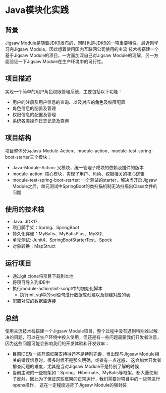 # Java模块化实践
## 背景
Jigsaw Module是随着JDK9发布的，同时也是JDK9的一项重要特性，最近刚学习完Jigsaw Module，因此想着使用国内互联网公司使用的主流
技术栈搭建一个基于Jigsaw Module的项目，一方面加深自己对Jigsaw Module的理解，另一方面验证一下Jigsaw Module在生产环境中的可行性。

## 项目描述
实现一个简单的用户角色权限管理系统，主要包括以下功能：
- 用户的注册及用户信息的查询、以及对应的角色及权限配置
- 角色信息的配置及管理
- 权限信息的配置及管理
- 系统各类操作日志记录及查询

## 项目结构
项目整体分为Java-Module-Action、module-action、module-test-spring-boot-starter三个模块：
- Java-Module-Action: 父模块，统一管理子模块的依赖及插件的版本
- module-action: 核心模块，实现了用户、角色、权限相关的核心逻辑
- module-test-spring-boot-starter: 一个测试的starter，解决当开启Jigsaw Module之后，单元测试中SpringBoot的类扫描机制无法扫描出Class文件的问题

## 使用的技术栈
- Java: JDK17
- 项目脚手架：Spring、SpringBoot
- 持久化存储：MyBatis、MyBatisPlus、MySQL
- 单元测试: Junit4、SpringBootStarterTest、Spock
- 对象转换：MapStruct

## 运行项目
- 通过git clone将项目下载到本地
- 将项目导入到IDE中
- 执行module-action/init-script中的初始化脚本
  - 执行init.sql中的sql语句进行数据库创建以及创建对应的表 
- 配置对应的数据库连接

## 总结
使用主流技术栈搭建一个Jigsaw Module项目，整个过程中没有遇到特别难以解决的问题，可以在生产环境中投入使用，但还是有一些问题需要我们开发者注意，
因为这些问题可能会影响我们的开发体验和开发效率：
- 目前IDE及一些开源框架支持得还不是特别完善，当出现与Jigsaw Module相关的错误信息时，很多时候不是那么明确，或者有一点迷惑， 
这会加大开发者排查问题的难度，尤其是当对Jigsaw Module不是特别了解的时候
- 当前主流的一些框架如：Spring、Hibernate、MyBatis等框架，都大量使用了反射，因此为了保证这些框架的正常运行，我们需要对项目中的一些包进行opens操作，
这在一定程度违背了Jigsaw Module的强封装